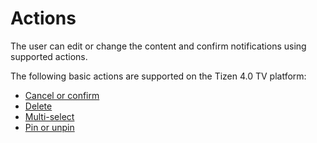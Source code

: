 # Actions

The user can edit or change the content and confirm notifications using supported actions.

The following basic actions are supported on the Tizen 4.0 TV platform:

-   [Cancel or confirm](actions/cancel-or-confirm.md)
-   [Delete](actions/delete.md)
-   [Multi-select](actions/multi-select.md)
-   [Pin or unpin](actions/pin-or-unpin.md)
